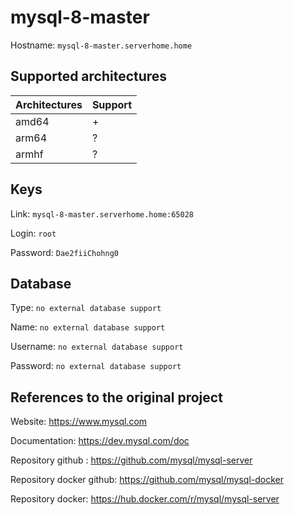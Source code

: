 # mysql-8-master
Hostname: `mysql-8-master.serverhome.home`

## Supported architectures
| Architectures | Support |
| :------------ | :------ |
| amd64         | +       |
| arm64         | ?       |
| armhf         | ?       |

## Keys
Link: `mysql-8-master.serverhome.home:65028`

Login: `root`

Password: `Dae2fiiChohng0`

## Database
Type: `no external database support`

Name: `no external database support`

Username: `no external database support`

Password: `no external database support`

## References to the original project
Website: https://www.mysql.com

Documentation: https://dev.mysql.com/doc

Repository github : https://github.com/mysql/mysql-server

Repository docker github: https://github.com/mysql/mysql-docker

Repository docker: https://hub.docker.com/r/mysql/mysql-server
